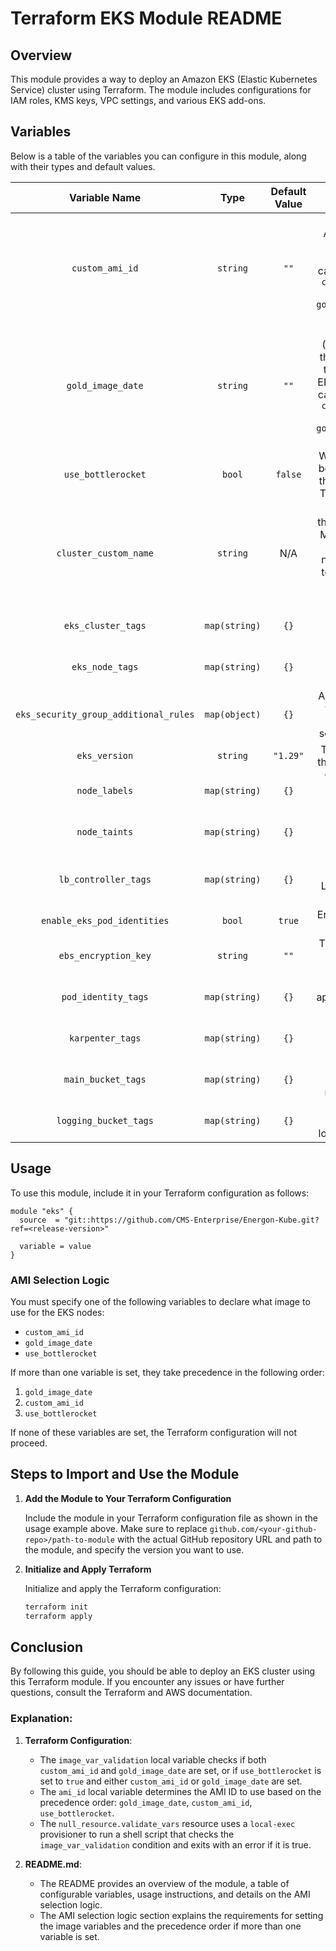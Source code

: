 # Terraform EKS Module README

## Overview

This module provides a way to deploy an Amazon EKS (Elastic Kubernetes Service) cluster using Terraform.
The module includes configurations for IAM roles, KMS keys, VPC settings, and various EKS add-ons.

## Variables

Below is a table of the variables you can configure in this module, along with their types and default values.

|             Variable Name             |     Type      | Default Value |                                                            Description                                                             |
|:-------------------------------------:|:-------------:|:-------------:|:----------------------------------------------------------------------------------------------------------------------------------:|
|            `custom_ami_id`            |   `string`    |     `""`      |          The custom AMI ID to use for the EKS nodes. You cannot set both `custom_ami_id` and `gold_image_date` variables.          |
|           `gold_image_date`           |   `string`    |     `""`      | The date (YYYYMM) of the gold image to use for the EKS nodes. You cannot set both `custom_ami_id` and `gold_image_date` variables. |
|          `use_bottlerocket`           |    `bool`     |    `false`    |                                   Whether to use bottlerocket for the EKS nodes. This cannot be                                    |
|         `cluster_custom_name`         |   `string`    |      N/A      |           The name of the EKS cluster. Must contain a '-'. Cluster name defaults to `main-test` if no value is provided.           |
|          `eks_cluster_tags`           | `map(string)` |     `{}`      |                                               The tags to apply to the EKS cluster.                                                |
|            `eks_node_tags`            | `map(string)` |     `{}`      |                                                The tags to apply to the EKS nodes.                                                 |
| `eks_security_group_additional_rules` | `map(object)` |     `{}`      |                                      Additional rules to add to the EKS node security group.                                       |
|             `eks_version`             |   `string`    |   `"1.29"`    |                                                  The version of the EKS cluster.                                                   |
|             `node_labels`             | `map(string)` |     `{}`      |                                               The labels to apply to the EKS nodes.                                                |
|             `node_taints`             | `map(string)` |     `{}`      |                                               The taints to apply to the EKS nodes.                                                |
|         `lb_controller_tags`          | `map(string)` |     `{}`      |                                         The tags to apply to the Load Balancer Controller.                                         |
|      `enable_eks_pod_identities`      |    `bool`     |    `true`     |                                                     Enable EKS Pod Identities.                                                     |
|         `ebs_encryption_key`          |   `string`    |     `""`      |                                                The encryption key for EBS volumes.                                                 |
|          `pod_identity_tags`          | `map(string)` |     `{}`      |                                              The tags to apply to the Pod Identities.                                              |
|           `karpenter_tags`            | `map(string)` |     `{}`      |                                                  The tags to apply to Karpenter.                                                   |
|          `main_bucket_tags`           | `map(string)` |     `{}`      |                                               The tags to apply to the main bucket.                                                |
|         `logging_bucket_tags`         | `map(string)` |     `{}`      |                                              The tags to apply to the logging bucket.                                              |

## Usage

To use this module, include it in your Terraform configuration as follows:

```hcl
module "eks" {
  source  = "git::https://github.com/CMS-Enterprise/Energon-Kube.git?ref=<release-version>"

  variable = value
}
```

### AMI Selection Logic

You must specify one of the following variables to declare what image to use for the EKS nodes:
- `custom_ami_id`
- `gold_image_date`
- `use_bottlerocket`

If more than one variable is set, they take precedence in the following order:
1. `gold_image_date`
2. `custom_ami_id`
3. `use_bottlerocket`

If none of these variables are set, the Terraform configuration will not proceed.

## Steps to Import and Use the Module

1. **Add the Module to Your Terraform Configuration**

    Include the module in your Terraform configuration file as shown in the usage example above.
    Make sure to replace `github.com/<your-github-repo>/path-to-module` with the actual GitHub repository URL and path to the module,
    and specify the version you want to use.

2. **Initialize and Apply Terraform**

    Initialize and apply the Terraform configuration:

   ```bash
   terraform init
   terraform apply
   ```

## Conclusion

By following this guide, you should be able to deploy an EKS cluster using this Terraform module.
If you encounter any issues or have further questions, consult the Terraform and AWS documentation.

### Explanation:

1. **Terraform Configuration**:
   - The `image_var_validation` local variable checks if both `custom_ami_id` and `gold_image_date` are set, or if `use_bottlerocket` is set to `true` and either `custom_ami_id` or `gold_image_date` are set.
   - The `ami_id` local variable determines the AMI ID to use based on the precedence order: `gold_image_date`, `custom_ami_id`, `use_bottlerocket`.
   - The `null_resource.validate_vars` resource uses a `local-exec` provisioner to run a shell script that checks the `image_var_validation` condition and exits with an error if it is true.

2. **README.md**:
   - The README provides an overview of the module, a table of configurable variables, usage instructions, and details on the AMI selection logic.
   - The AMI selection logic section explains the requirements for setting the image variables and the precedence order if more than one variable is set.